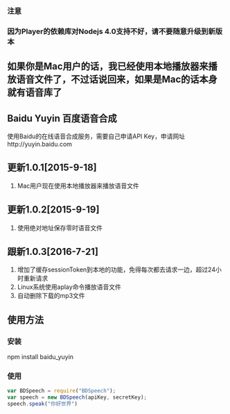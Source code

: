 ### 注意
### 因为Player的依赖库对Nodejs 4.0支持不好，请不要随意升级到新版本
## 如果你是Mac用户的话，我已经使用本地播放器来播放语音文件了，不过话说回来，如果是Mac的话本身就有语音库了

Baidu Yuyin 百度语音合成
-----------------------

使用Baidu的在线语音合成服务，需要自己申请API Key，申请网址http://yuyin.baidu.com

更新1.0.1[2015-9-18]
----------------------
1. Mac用户现在使用本地播放器来播放语音文件

更新1.0.2[2015-9-19]
----------------------
1. 使用绝对地址保存零时语音文件

跟新1.0.3[2016-7-21]
----------------------
1. 增加了缓存sessionToken到本地的功能，免得每次都去请求一边，超过24小时重新请求
2. Linux系统使用aplay命令播放语音文件
3. 自动删除下载的mp3文件

使用方法
-------
### 安装

npm install baidu_yuyin

### 使用
```javascript
var BDSpeech = require("BDSpeech");
var speech = new BDSpeech(apiKey, secretKey);
speech.speak("你好世界")
```
